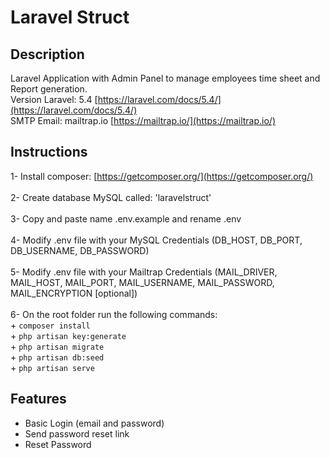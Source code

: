 Laravel Struct
=================

Description
-------------------
Laravel Application with Admin Panel to manage employees time sheet and Report generation. <br />
Version Laravel: 5.4 [https://laravel.com/docs/5.4/](https://laravel.com/docs/5.4/) <br />
SMTP Email: mailtrap.io [https://mailtrap.io/](https://mailtrap.io/)

Instructions
-------------------
1- Install composer: [https://getcomposer.org/](https://getcomposer.org/) <br /><br />
2- Create database MySQL called: 'laravelstruct' <br /><br />
3- Copy and paste name .env.example and rename .env <br /><br />
4- Modify .env file with your MySQL Credentials (DB_HOST, DB_PORT, DB_USERNAME, DB_PASSWORD) <br /><br />
5- Modify .env file with your Mailtrap Credentials (MAIL_DRIVER, MAIL_HOST, MAIL_PORT, MAIL_USERNAME, MAIL_PASSWORD, MAIL_ENCRYPTION [optional]) <br /><br />
6- On the root folder run the following commands: <br />
    + `composer install` <br />
    + `php artisan key:generate` <br />
    + `php artisan migrate` <br />
    + `php artisan db:seed` <br />
    + `php artisan serve` <br />

Features
-------------------
+ Basic Login (email and password)  <br />
+ Send password reset link <br />
+ Reset Password <br />
